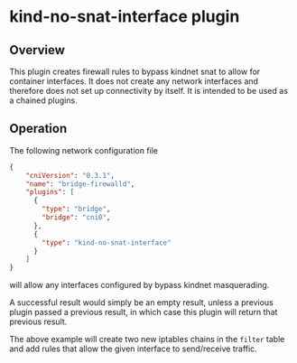 # kind-no-snat-interface plugin

## Overview

This plugin creates firewall rules to bypass kindnet snat to allow for container interfaces.
It does not create any network interfaces and therefore does not set up connectivity by itself.
It is intended to be used as a chained plugins.

## Operation
The following network configuration file

```json
{
    "cniVersion": "0.3.1",
    "name": "bridge-firewalld",
    "plugins": [
      {
        "type": "bridge",
        "bridge": "cni0",
      },
      {
        "type": "kind-no-snat-interface"
      }
    ]
}
```

will allow any interfaces configured by bypass kindnet masquerading.

A successful result would simply be an empty result, unless a previous plugin passed a previous result, in which case this plugin will return that previous result.

The above example will create two new iptables chains in the `filter` table and add rules that allow the given interface to send/receive traffic.
